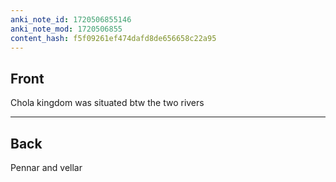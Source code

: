 ```yaml
---
anki_note_id: 1720506855146
anki_note_mod: 1720506855
content_hash: f5f09261ef474dafd8de656658c22a95
---
```


## Front

Chola kingdom was situated btw the two rivers

<hr/>

## Back

Pennar and vellar